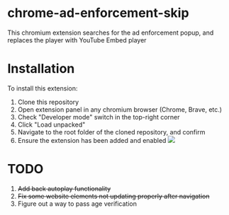 # chrome-ad-enforcement-skip

This chromium extension searches for the ad enforcement popup, and replaces the player with YouTube Embed player

# Installation

To install this extension:

1. Clone this repository
2. Open extension panel in any chromium browser (Chrome, Brave, etc.)
3. Check "Developer mode" switch in the top-right corner
4. Click "Load unpacked"
5. Navigate to the root folder of the cloned repository, and confirm
6. Ensure the extension has been added and enabled
   <img src="https://i.imgur.com/7EBr5hX.png"/>

# TODO

1. ~~Add back autoplay functionality~~
2. ~~Fix some website elements not updating properly after navigation~~
3. Figure out a way to pass age verification
